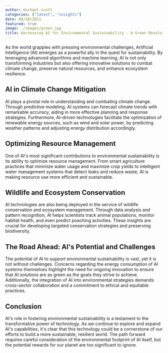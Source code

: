 ```yaml
---
author: michael-scott
categories: ["latest", "insights"]
date: 08/10/2021
featured: true
image: ./images/green.jpg
title: Harnessing AI for Environmental Sustainability - A Green Revolution
---
```


As the world grapples with pressing environmental challenges, Artificial Intelligence (AI) emerges as a powerful ally in the quest for sustainability. By leveraging advanced algorithms and machine learning, AI is not only transforming industries but also offering innovative solutions to combat climate change, preserve natural resources, and enhance ecosystem resilience.

## AI in Climate Change Mitigation

AI plays a pivotal role in understanding and combating climate change. Through predictive modeling, AI systems can forecast climate trends with remarkable accuracy, aiding in more effective planning and response strategies. Furthermore, AI-driven technologies facilitate the optimization of renewable energy sources, such as wind and solar power, by predicting weather patterns and adjusting energy distribution accordingly.

## Optimizing Resource Management

One of AI's most significant contributions to environmental sustainability is its ability to optimize resource management. From smart agriculture practices that minimize water usage and maximize crop yields to intelligent water management systems that detect leaks and reduce waste, AI is making resource use more efficient and sustainable.

## Wildlife and Ecosystem Conservation

AI technologies are also being deployed in the service of wildlife conservation and ecosystem management. Through data analysis and pattern recognition, AI helps scientists track animal populations, monitor habitat health, and even predict poaching activities. These insights are crucial for developing targeted conservation strategies and preserving biodiversity.

## The Road Ahead: AI's Potential and Challenges

The potential of AI to support environmental sustainability is vast, yet it is not without challenges. Concerns regarding the energy consumption of AI systems themselves highlight the need for ongoing innovation to ensure that AI solutions are as green as the goals they strive to achieve. Additionally, the integration of AI into environmental strategies demands cross-sector collaboration and a commitment to ethical and equitable practices.

## Conclusion

AI's role in fostering environmental sustainability is a testament to the transformative power of technology. As we continue to explore and expand AI's capabilities, it's clear that this technology could be a cornerstone of our efforts to build a more sustainable, resilient world. The path forward requires careful consideration of the environmental footprint of AI itself, but the potential rewards for our planet are too significant to ignore.
